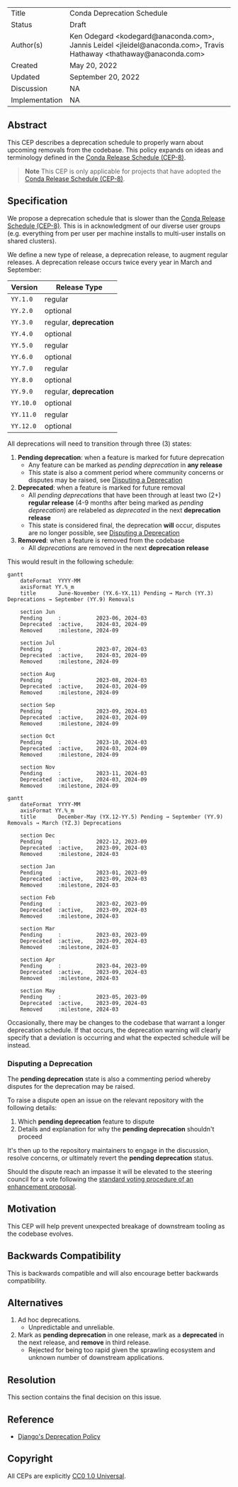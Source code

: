 <table>
<tr><td> Title </td><td> Conda Deprecation Schedule </td>
<tr><td> Status </td><td> Draft </td></tr>
<tr><td> Author(s) </td><td> Ken Odegard &lt;kodegard@anaconda.com&gt;, Jannis Leidel &lt;jleidel@anaconda.com&gt;, Travis Hathaway &lt;thathaway@anaconda.com&gt; </td></tr>
<tr><td> Created </td><td> May 20, 2022 </td></tr>
<tr><td> Updated </td><td> September 20, 2022 </td></tr>
<tr><td> Discussion </td><td> NA </td></tr>
<tr><td> Implementation </td><td> NA </td></tr>
</table>

<!-- links -->
[cep8]: https://github.com/conda-incubator/ceps/blob/main/cep-8.md
[django]: https://docs.djangoproject.com/en/dev/internals/release-process/#deprecation-policy
[voting]: https://github.com/conda-incubator/governance#enhancement-proposal-approval

## Abstract

This CEP describes a deprecation schedule to properly warn about upcoming removals from the codebase. This policy expands on ideas and terminology defined in the [Conda Release Schedule (CEP-8)][cep8].

> **Note**
> This CEP is only applicable for projects that have adopted the [Conda Release Schedule (CEP-8)][cep8].

## Specification

We propose a deprecation schedule that is slower than the [Conda Release Schedule (CEP-8)][cep8]. This is in acknowledgment of our diverse user groups (e.g. everything from per user per machine installs to multi-user installs on shared clusters).

We define a new type of release, a deprecation release, to augment regular releases. A deprecation release occurs twice every year in March and September:

| Version | Release Type |
|---|---|
| `YY.1.0` | regular |
| `YY.2.0` | optional |
| `YY.3.0` | regular, **deprecation** |
| `YY.4.0` | optional |
| `YY.5.0` | regular |
| `YY.6.0` | optional |
| `YY.7.0` | regular |
| `YY.8.0` | optional |
| `YY.9.0` | regular, **deprecation** |
| `YY.10.0` | optional |
| `YY.11.0` | regular |
| `YY.12.0` | optional |

All deprecations will need to transition through three (3) states:

1. **Pending deprecation**: when a feature is marked for future deprecation
    - Any feature can be marked as *pending deprecation* in **any release**
    - This state is also a comment period where community concerns or disputes may be raised, see [Disputing a Deprecation](#disputing-a-deprecation)
2. **Deprecated**: when a feature is marked for future removal
    - All *pending deprecations* that have been through at least two (2+) **regular release** (4-9 months after being marked as *pending deprecation*) are relabeled as *deprecated* in the next **deprecation release**
    - This state is considered final, the deprecation **will** occur, disputes are no longer possible, see [Disputing a Deprecation](#disputing-a-deprecation)
3. **Removed**: when a feature is removed from the codebase
    - All *deprecations* are removed in the next **deprecation release**

This would result in the following schedule:

```mermaid
gantt
    dateFormat  YYYY-MM
    axisFormat YY.%_m
    title       June-November (YX.6-YX.11) Pending → March (YY.3) Deprecations → September (YY.9) Removals

    section Jun
    Pending     :           2023-06, 2024-03
    Deprecated  :active,    2024-03, 2024-09
    Removed     :milestone, 2024-09

    section Jul
    Pending     :           2023-07, 2024-03
    Deprecated  :active,    2024-03, 2024-09
    Removed     :milestone, 2024-09

    section Aug
    Pending     :           2023-08, 2024-03
    Deprecated  :active,    2024-03, 2024-09
    Removed     :milestone, 2024-09

    section Sep
    Pending     :           2023-09, 2024-03
    Deprecated  :active,    2024-03, 2024-09
    Removed     :milestone, 2024-09

    section Oct
    Pending     :           2023-10, 2024-03
    Deprecated  :active,    2024-03, 2024-09
    Removed     :milestone, 2024-09

    section Nov
    Pending     :           2023-11, 2024-03
    Deprecated  :active,    2024-03, 2024-09
    Removed     :milestone, 2024-09
```

```mermaid
gantt
    dateFormat  YYYY-MM
    axisFormat YY.%_m
    title       December-May (YX.12-YY.5) Pending → September (YY.9) Removals → March (YZ.3) Deprecations

    section Dec
    Pending     :           2022-12, 2023-09
    Deprecated  :active,    2023-09, 2024-03
    Removed     :milestone, 2024-03

    section Jan
    Pending     :           2023-01, 2023-09
    Deprecated  :active,    2023-09, 2024-03
    Removed     :milestone, 2024-03

    section Feb
    Pending     :           2023-02, 2023-09
    Deprecated  :active,    2023-09, 2024-03
    Removed     :milestone, 2024-03

    section Mar
    Pending     :           2023-03, 2023-09
    Deprecated  :active,    2023-09, 2024-03
    Removed     :milestone, 2024-03

    section Apr
    Pending     :           2023-04, 2023-09
    Deprecated  :active,    2023-09, 2024-03
    Removed     :milestone, 2024-03

    section May
    Pending     :           2023-05, 2023-09
    Deprecated  :active,    2023-09, 2024-03
    Removed     :milestone, 2024-03
```

Occasionally, there may be changes to the codebase that warrant a longer deprecation schedule. If that occurs, the deprecation warning will clearly specify that a deviation is occurring and what the expected schedule will be instead.

### Disputing a Deprecation

The **pending deprecation** state is also a commenting period whereby disputes for the deprecation may be raised.

To raise a dispute open an issue on the relevant repository with the following details:

1. Which **pending deprecation** feature to dispute
2. Details and explanation for why the **pending deprecation** shouldn't proceed

It's then up to the repository maintainers to engage in the discussion, resolve concerns, or ultimately revert the **pending deprecation** status.

Should the dispute reach an impasse it will be elevated to the steering council for a vote following the [standard voting procedure of an enhancement proposal][voting].

## Motivation

This CEP will help prevent unexpected breakage of downstream tooling as the codebase evolves.

## Backwards Compatibility

This is backwards compatible and will also encourage better backwards compatibility.

## Alternatives

1. Ad hoc deprecations.
   - Unpredictable and unreliable.
2. Mark as **pending deprecation** in one release, mark as a **deprecated** in the next release, and **remove** in third release.
   - Rejected for being too rapid given the sprawling ecosystem and unknown number of downstream applications.

## Resolution

This section contains the final decision on this issue.

## Reference

- [Django's Deprecation Policy][django]

## Copyright

All CEPs are explicitly [CC0 1.0 Universal](https://creativecommons.org/publicdomain/zero/1.0/).
